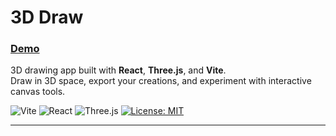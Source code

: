 # 3D Draw
### <a href="https://3d-draw.vercel.app">Demo</a>

3D drawing app built with **React**, **Three.js**, and **Vite**.  
Draw in 3D space, export your creations, and experiment with interactive canvas tools.

![Vite](https://img.shields.io/badge/Vite-646CFF?logo=vite&logoColor=fff)
![React](https://img.shields.io/badge/React-61DAFB?logo=react&logoColor=000)
![Three.js](https://img.shields.io/badge/Three.js-black?logo=three.js&logoColor=white)
[![License: MIT](https://img.shields.io/badge/License-MIT-yellow.svg)](./LICENSE)

---



